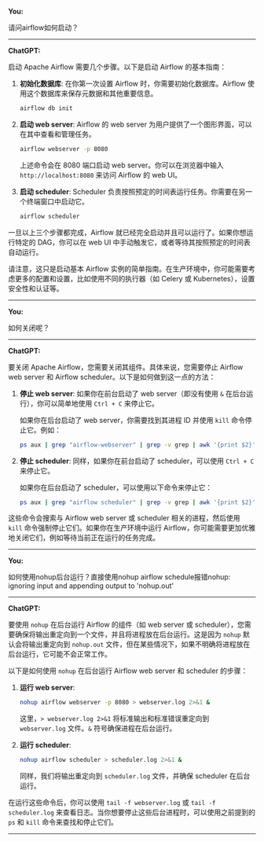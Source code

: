 **You:**

请问airflow如何启动？

* * *

**ChatGPT:**

启动 Apache Airflow 需要几个步骤。以下是启动 Airflow 的基本指南：

1. **初始化数据库**: 在你第一次设置 Airflow 时，你需要初始化数据库。Airflow 使用这个数据库来保存元数据和其他重要信息。
    
    ```bash
    airflow db init
    ```
    
2. **启动 web server**: Airflow 的 web server 为用户提供了一个图形界面，可以在其中查看和管理任务。
    
    ```bash
    airflow webserver -p 8080
    ```
    
    上述命令会在 8080 端口启动 web server。你可以在浏览器中输入 `http://localhost:8080` 来访问 Airflow 的 web UI。
    
3. **启动 scheduler**: Scheduler 负责按照预定的时间表运行任务。你需要在另一个终端窗口中启动它。
    
    ```bash
    airflow scheduler
    ```
    

一旦以上三个步骤都完成，Airflow 就已经完全启动并且可以运行了。如果你想运行特定的 DAG，你可以在 web UI 中手动触发它，或者等待其按照预定的时间表自动运行。

请注意，这只是启动基本 Airflow 实例的简单指南。在生产环境中，你可能需要考虑更多的配置和设置，比如使用不同的执行器（如 Celery 或 Kubernetes），设置安全性和认证等。

* * *

**You:**

如何关闭呢？

* * *

**ChatGPT:**

要关闭 Apache Airflow，您需要关闭其组件。具体来说，您需要停止 Airflow web server 和 Airflow scheduler。以下是如何做到这一点的方法：

1. **停止 web server**: 如果你在前台启动了 web server（即没有使用 `&` 在后台运行），你可以简单地使用 `Ctrl + C` 来停止它。
    
    如果你在后台启动了 web server，你需要找到其进程 ID 并使用 `kill` 命令停止它。例如：
    
    ```bash
    ps aux | grep "airflow-webserver" | grep -v grep | awk '{print $2}' | xargs kill -9
    ```
    
2. **停止 scheduler**: 同样，如果你在前台启动了 scheduler，可以使用 `Ctrl + C` 来停止它。
    
    如果你在后台启动了 scheduler，可以使用以下命令来停止它：
    
    ```bash
    ps aux | grep "airflow scheduler" | grep -v grep | awk '{print $2}' | xargs kill -9
    ```
    

这些命令会搜索与 Airflow web server 或 scheduler 相关的进程，然后使用 `kill` 命令强制停止它们。如果你在生产环境中运行 Airflow，你可能需要更加优雅地关闭它们，例如等待当前正在运行的任务完成。

* * *

**You:**

如何使用nohup后台运行？直接使用nohup airflow schedule报错nohup: ignoring input and appending output to 'nohup.out'

* * *

**ChatGPT:**

要使用 `nohup` 在后台运行 Airflow 的组件（如 web server 或 scheduler），您需要确保将输出重定向到一个文件，并且将进程放在后台运行。这是因为 `nohup` 默认会将输出重定向到 `nohup.out` 文件，但在某些情况下，如果不明确将进程放在后台运行，它可能不会正常工作。

以下是如何使用 `nohup` 在后台运行 Airflow web server 和 scheduler 的步骤：

1. **运行 web server**:
    
    ```bash
    nohup airflow webserver -p 8080 > webserver.log 2>&1 &
    ```
    
    这里，`> webserver.log 2>&1` 将标准输出和标准错误重定向到 `webserver.log` 文件。`&` 符号确保进程在后台运行。
    
2. **运行 scheduler**:
    
    ```bash
    nohup airflow scheduler > scheduler.log 2>&1 &
    ```
    
    同样，我们将输出重定向到 `scheduler.log` 文件，并确保 scheduler 在后台运行。
    

在运行这些命令后，你可以使用 `tail -f webserver.log` 或 `tail -f scheduler.log` 来查看日志。当你想要停止这些后台进程时，可以使用之前提到的 `ps` 和 `kill` 命令来查找和停止它们。

* * *

